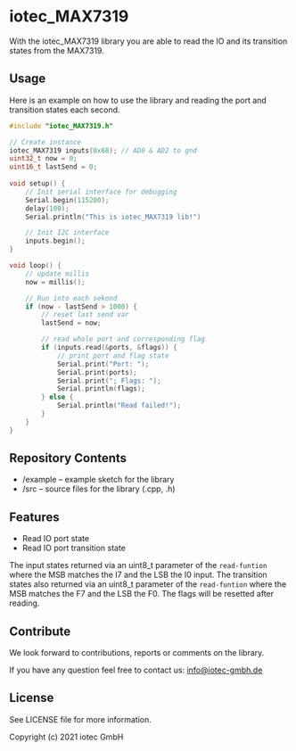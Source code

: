 # iotec_MAX7319

With the iotec_MAX7319 library you are able to read the IO and its transition states from the MAX7319.

## Usage

Here is an example on how to use the library and reading the port and transition states each second.

```cpp
#include "iotec_MAX7319.h"

// Create instance
iotec_MAX7319 inputs(0x68); // AD0 & AD2 to gnd
uint32_t now = 0;
uint16_t lastSend = 0;
 
void setup() {
    // Init serial interface for debugging
    Serial.begin(115200);
    delay(100);
    Serial.println("This is iotec_MAX7319 lib!")

    // Init I2C interface
    inputs.begin();
}

void loop() {
    // update millis
    now = millis();

    // Run into each sekond
    if (now - lastSend > 1000) {
        // reset last send var
        lastSend = now;

        // read whole port and corresponding flag
        if (inputs.read(&ports, &flags)) {
            // print port and flag state
            Serial.print("Port: ");
            Serial.print(ports);
            Serial.print("; Flags: ");
            Serial.println(flags);
        } else {
            Serial.println("Read failed!");
        }
    }
}
```

## Repository Contents

- /example – example sketch for the library
- /src – source files for the library (.cpp, .h)

## Features

- Read IO port state
- Read IO port transition state 

The input states returned via an uint8_t parameter of the `read-funtion` where the MSB matches the I7 and the LSB the I0 input.
The transition states also returned via an uint8_t parameter of the `read-funtion` where the MSB matches the F7 and the LSB the F0. The flags will be resetted after reading.

## Contribute

We look forward to contributions, reports or comments on the library.

If you have any question feel free to contact us: info@iotec-gmbh.de

## License

See LICENSE file for more information.

Copyright (c) 2021 iotec GmbH
